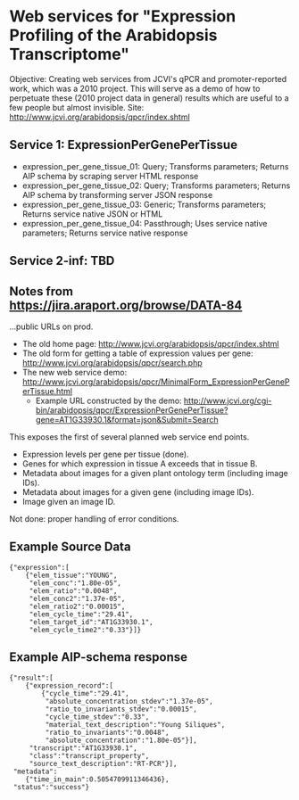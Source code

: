 Web services for "Expression Profiling of the Arabidopsis Transcriptome"
========================================================================

Objective: Creating web services from JCVI's qPCR and promoter-reported work, which was a 2010 project. This will serve as a demo of how to perpetuate these (2010 project data in general) results which are useful to a few people but almost invisible. Site: http://www.jcvi.org/arabidopsis/qpcr/index.shtml

Service 1: ExpressionPerGenePerTissue
-------------------------------------
* expression_per_gene_tissue_01: Query; Transforms parameters; Returns AIP schema by scraping server HTML response
* expression_per_gene_tissue_02: Query; Transforms parameters; Returns AIP schema by transforming server JSON response
* expression_per_gene_tissue_03: Generic; Transforms parameters; Returns service native JSON or HTML
* expression_per_gene_tissue_04: Passthrough; Uses service native parameters; Returns service native response

Service 2-inf: TBD
------------------

Notes from https://jira.araport.org/browse/DATA-84
--------------------------------------------------

...public URLs on prod.
* The old home page: http://www.jcvi.org/arabidopsis/qpcr/index.shtml
* The old form for getting a table of expression values per gene: http://www.jcvi.org/arabidopsis/qpcr/search.php
* The new web service demo: http://www.jcvi.org/arabidopsis/qpcr/MinimalForm_ExpressionPerGenePerTissue.html
    * Example URL constructed by the demo: http://www.jcvi.org/cgi-bin/arabidopsis/qpcr/ExpressionPerGenePerTissue?gene=AT1G33930.1&format=json&Submit=Search

This exposes the first of several planned web service end points.
* Expression levels per gene per tissue (done).
* Genes for which expression in tissue A exceeds that in tissue B.
* Metadata about images for a given plant ontology term (including image IDs).
* Metadata about images for a given gene (including image IDs).
* Image given an image ID.

Not done: proper handling of error conditions.

Example Source Data
-------------------
```
{"expression":[
    {"elem_tissue":"YOUNG",
     "elem_conc":"1.80e-05",
     "elem_ratio":"0.0048",
     "elem_conc2":"1.37e-05",
     "elem_ratio2":"0.00015",
     "elem_cycle_time":"29.41",
     "elem_target_id":"AT1G33930.1",
     "elem_cycle_time2":"0.33"}]}
```

Example AIP-schema response
---------------------------
```
{"result":[
    {"expression_record":[
        {"cycle_time":"29.41",
         "absolute_concentration_stdev":"1.37e-05",
         "ratio_to_invariants_stdev":"0.00015",
         "cycle_time_stdev":"0.33",
         "material_text_description":"Young Siliques",
         "ratio_to_invariants":"0.0048",
         "absolute_concentration":"1.80e-05"}],
     "transcript":"AT1G33930.1",
     "class":"transcript_property",
     "source_text_description":"RT-PCR"}],
 "metadata":
    {"time_in_main":0.5054709911346436},
 "status":"success"}
```

